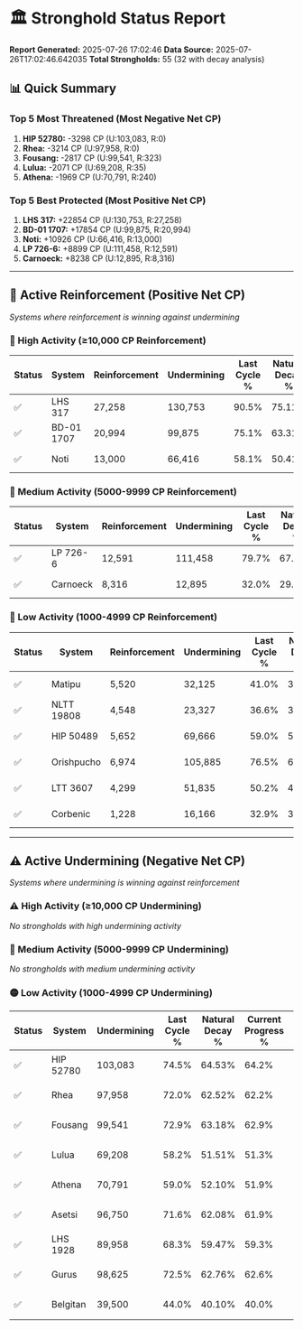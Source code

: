 # 🏛️ Stronghold Status Report

**Report Generated:** 2025-07-26 17:02:46
**Data Source:** 2025-07-26T17:02:46.642035
**Total Strongholds:** 55 (32 with decay analysis)

## 📊 Quick Summary

### Top 5 Most Threatened (Most Negative Net CP)
1. **HIP 52780:** -3298 CP (U:103,083, R:0)
2. **Rhea:** -3214 CP (U:97,958, R:0)
3. **Fousang:** -2817 CP (U:99,541, R:323)
4. **Lulua:** -2071 CP (U:69,208, R:35)
5. **Athena:** -1969 CP (U:70,791, R:240)

### Top 5 Best Protected (Most Positive Net CP)
1. **LHS 317:** +22854 CP (U:130,753, R:27,258)
2. **BD-01 1707:** +17854 CP (U:99,875, R:20,994)
3. **Noti:** +10926 CP (U:66,416, R:13,000)
4. **LP 726-6:** +8899 CP (U:111,458, R:12,591)
5. **Carnoeck:** +8238 CP (U:12,895, R:8,316)


---

## 🔵 Active Reinforcement (Positive Net CP)
*Systems where reinforcement is winning against undermining*

### 🔵 High Activity (≥10,000 CP Reinforcement)

| Status | System | Reinforcement | Undermining | Last Cycle % | Natural Decay % | Current Progress % | Current CP | Net CP | Activity |
|--------|--------|---------------|-------------|--------------|-----------------|-------------------|------------|--------|----------|
| ✅ | LHS 317 | 27,258 | 130,753 | 90.5% | 75.11% | 77.4% | 774,000 | +22854 | 🔵 High Reinforcement |
| ✅ | BD-01 1707 | 20,994 | 99,875 | 75.1% | 63.31% | 65.1% | 650,999 | +17854 | 🔵 High Reinforcement |
| ✅ | Noti | 13,000 | 66,416 | 58.1% | 50.41% | 51.5% | 515,000 | +10926 | 🔵 High Reinforcement |

### 🔵 Medium Activity (5000-9999 CP Reinforcement)

| Status | System | Reinforcement | Undermining | Last Cycle % | Natural Decay % | Current Progress % | Current CP | Net CP | Activity |
|--------|--------|---------------|-------------|--------------|-----------------|-------------------|------------|--------|----------|
| ✅ | LP 726-6 | 12,591 | 111,458 | 79.7% | 67.71% | 68.6% | 686,000 | +8899 | 🔵 Medium Reinforcement |
| ✅ | Carnoeck | 8,316 | 12,895 | 32.0% | 29.88% | 30.7% | 307,000 | +8238 | 🔵 Medium Reinforcement |

### 🔵 Low Activity (1000-4999 CP Reinforcement)

| Status | System | Reinforcement | Undermining | Last Cycle % | Natural Decay % | Current Progress % | Current CP | Net CP | Activity |
|--------|--------|---------------|-------------|--------------|-----------------|-------------------|------------|--------|----------|
| ✅ | Matipu | 5,520 | 32,125 | 41.0% | 37.31% | 37.8% | 377,999 | +4874 | 🔵 Low Reinforcement |
| ✅ | NLTT 19808 | 4,548 | 23,327 | 36.6% | 33.89% | 34.3% | 343,000 | +4109 | 🔵 Low Reinforcement |
| ✅ | HIP 50489 | 5,652 | 69,666 | 59.0% | 51.65% | 52.0% | 520,000 | +3458 | 🔵 Low Reinforcement |
| ✅ | Orishpucho | 6,974 | 105,885 | 76.5% | 65.56% | 65.9% | 659,000 | +3447 | 🔵 Low Reinforcement |
| ✅ | LTT 3607 | 4,299 | 51,835 | 50.2% | 44.74% | 45.0% | 450,000 | +2587 | 🔵 Low Reinforcement |
| ✅ | Corbenic | 1,228 | 16,166 | 32.9% | 31.18% | 31.3% | 313,000 | +1161 | 🔵 Low Reinforcement |


---

## ⚠️ Active Undermining (Negative Net CP)
*Systems where undermining is winning against reinforcement*

### ⚠️ High Activity (≥10,000 CP Undermining)

*No strongholds with high undermining activity*

### 🔶 Medium Activity (5000-9999 CP Undermining)

*No strongholds with medium undermining activity*

### 🟡 Low Activity (1000-4999 CP Undermining)

| Status | System | Undermining | Last Cycle % | Natural Decay % | Current Progress % | Reinforcement | Current CP | Net CP | Activity |
|--------|--------|-------------|--------------|-----------------|-------------------|---------------|------------|--------|----------|
| ✅ | HIP 52780 | 103,083 | 74.5% | 64.53% | 64.2% | 0 | 642,000 | -3298 | 🟡 Low Undermining |
| ✅ | Rhea | 97,958 | 72.0% | 62.52% | 62.2% | 0 | 622,000 | -3214 | 🟡 Low Undermining |
| ✅ | Fousang | 99,541 | 72.9% | 63.18% | 62.9% | 323 | 629,000 | -2817 | 🟡 Low Undermining |
| ✅ | Lulua | 69,208 | 58.2% | 51.51% | 51.3% | 35 | 513,000 | -2071 | 🟡 Low Undermining |
| ✅ | Athena | 70,791 | 59.0% | 52.10% | 51.9% | 240 | 519,000 | -1969 | 🟡 Low Undermining |
| ✅ | Asetsi | 96,750 | 71.6% | 62.08% | 61.9% | 1,276 | 619,000 | -1830 | 🟡 Low Undermining |
| ✅ | LHS 1928 | 89,958 | 68.3% | 59.47% | 59.3% | 1,114 | 593,000 | -1746 | 🟡 Low Undermining |
| ✅ | Gurus | 98,625 | 72.5% | 62.76% | 62.6% | 1,632 | 626,000 | -1640 | 🟡 Low Undermining |
| ✅ | Belgitan | 39,500 | 44.0% | 40.10% | 40.0% | 23 | 400,000 | -1002 | 🟡 Low Undermining |
